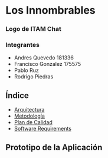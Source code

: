 # Los Innombrables

### Logo de ITAM Chat

### Integrantes

- Andres Quevedo 181336
- Francisco Gonzalez 175575
- Pablo Ruz
- Rodrigo Piedras


## Índice
* [Arquitectura](Arquitectura.md)
* [Metodología](Metodologia.md)
* [Plan de Calidad](PlanDeCalidad.md)
* [Software Requirements](SoftwareRequirements.md)

## Prototipo de la Aplicación

